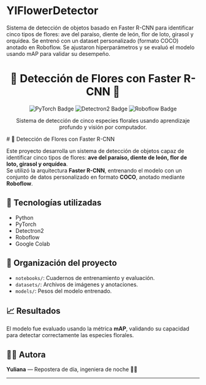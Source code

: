 # YIFlowerDetector
Sistema de detección de objetos basado en Faster R-CNN para identificar cinco tipos de flores: ave del paraíso, diente de león, flor de loto, girasol y orquídea. Se entrenó con un dataset personalizado (formato COCO) anotado en Roboflow. Se ajustaron hiperparámetros y se evaluó el modelo usando mAP para validar su desempeño.
<h1 align="center">🌸 Detección de Flores con Faster R-CNN 🚀</h1>

<p align="center">
  <img src="https://img.shields.io/badge/PyTorch-EE4C2C?style=for-the-badge&logo=pytorch&logoColor=white" alt="PyTorch Badge"/>
  <img src="https://img.shields.io/badge/Detectron2-00599C?style=for-the-badge&logo=python&logoColor=white" alt="Detectron2 Badge"/>
  <img src="https://img.shields.io/badge/Roboflow-00C853?style=for-the-badge&logo=data:image/svg+xml;base64,...&logoColor=white" alt="Roboflow Badge"/>
</p>

<p align="center">
  Sistema de detección de cinco especies florales usando aprendizaje profundo y visión por computador.
</p>
# 🌸 Detección de Flores con Faster R-CNN

Este proyecto desarrolla un sistema de detección de objetos capaz de identificar cinco tipos de flores: **ave del paraíso, diente de león, flor de loto, girasol y orquídea**.  
Se utilizó la arquitectura **Faster R-CNN**, entrenando el modelo con un conjunto de datos personalizado en formato **COCO**, anotado mediante **Roboflow**.

## 🚀 Tecnologías utilizadas
- Python
- PyTorch
- Detectron2
- Roboflow
- Google Colab

## 📂 Organización del proyecto
- `notebooks/`: Cuadernos de entrenamiento y evaluación.
- `datasets/`: Archivos de imágenes y anotaciones.
- `models/`: Pesos del modelo entrenado.

## 📈 Resultados
El modelo fue evaluado usando la métrica **mAP**, validando su capacidad para detectar correctamente las especies florales.

## 👩‍💻 Autora
**Yuliana** — Repostera de día, ingeniera de noche 🌙✨

---

